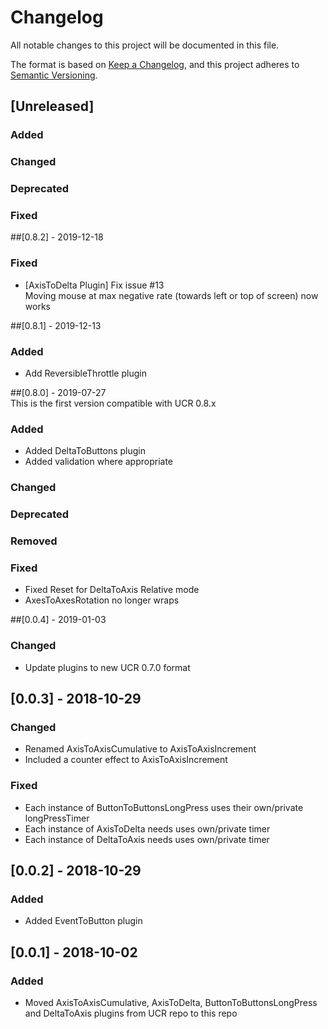 # Changelog
All notable changes to this project will be documented in this file.

The format is based on [Keep a Changelog](https://keepachangelog.com/en/1.0.0/), and this project adheres to [Semantic Versioning](https://semver.org/spec/v2.0.0.html).

## [Unreleased]

### Added
### Changed 
### Deprecated
### Fixed

##[0.8.2] - 2019-12-18
### Fixed
- [AxisToDelta Plugin] Fix issue #13  
Moving mouse at max negative rate (towards left or top of screen) now works

##[0.8.1] - 2019-12-13  
### Added
- Add ReversibleThrottle plugin

##[0.8.0] - 2019-07-27  
This is the first version compatible with UCR 0.8.x  
### Added
- Added DeltaToButtons plugin
- Added validation where appropriate
### Changed 
### Deprecated
### Removed
### Fixed
- Fixed Reset for DeltaToAxis Relative mode
- AxesToAxesRotation no longer wraps

##[0.0.4] - 2019-01-03
### Changed
- Update plugins to new UCR 0.7.0 format

## [0.0.3] - 2018-10-29
### Changed 
- Renamed AxisToAxisCumulative to AxisToAxisIncrement
- Included a counter effect to AxisToAxisIncrement
### Fixed
- Each instance of ButtonToButtonsLongPress uses their own/private longPressTimer 
- Each instance of AxisToDelta needs uses own/private timer 
- Each instance of DeltaToAxis needs uses own/private timer 


## [0.0.2] - 2018-10-29
### Added
- Added EventToButton plugin

## [0.0.1] - 2018-10-02
### Added
- Moved AxisToAxisCumulative, AxisToDelta, ButtonToButtonsLongPress and DeltaToAxis plugins from UCR repo to this repo
